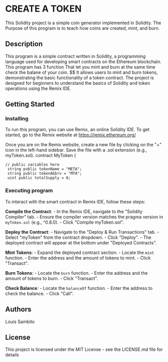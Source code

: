
# CREATE A TOKEN

This Solidity project is a simple coin generator implemented in Solidity. The Purpose of this program is to teach how coins are created, mint, and burn.

## Description

This program is a simple contract written in Solidity, a programming language used for developing smart contracts on the Ethereum blockchain. This program has 3 function That let you mint and burn at the same time check the balane of your coin. $$ It allows users to mint and burn tokens, demonstrating the basic functionality of a token contract. The project is designed for beginners to understand the basics of Solidity and token operations using the Remix IDE.

## Getting Started

### Installing

To run this program, you can use Remix, an online Solidity IDE. To get started, go to the Remix website at https://remix.ethereum.org/

Once you are on the Remix website, create a new file by clicking on the "+" icon in the left-hand sidebar. Save the file with a .sol extension (e.g., myToken.sol).
contract MyToken {

    // public variables here
     string public tokenName = "META";
     string public tokenAbbrv = "MTA";
     uint public totalSupply = 0;

### Executing program

To interact with the smart contract in Remix IDE, follow these steps:

 **Compile the Contract**:
    - In the Remix IDE, navigate to the "Solidity Compiler" tab.
    - Ensure the compiler version matches the pragma version in `myToken.sol` (e.g., ^0.8.0).
    - Click "Compile myToken.sol".

 **Deploy the Contract**:
    - Navigate to the "Deploy & Run Transactions" tab.
    - Select "myToken" from the contract dropdown.
    - Click "Deploy".
    - The deployed contract will appear at the bottom under "Deployed Contracts".

 **Mint Tokens**:
    - Expand the deployed contract section.
    - Locate the `mint` function.
    - Enter the address and the amount of tokens to mint.
    - Click "Transact".

 **Burn Tokens**:
    - Locate the `burn` function.
    - Enter the address and the amount of tokens to burn.
    - Click "Transact".

 **Check Balance**:
    - Locate the `balanceOf` function.
    - Enter the address to check the balance.
    - Click "Call".



## Authors

Louis Sambito


## License

This project is licensed under the MIT License - see the LICENSE.md file for details





















